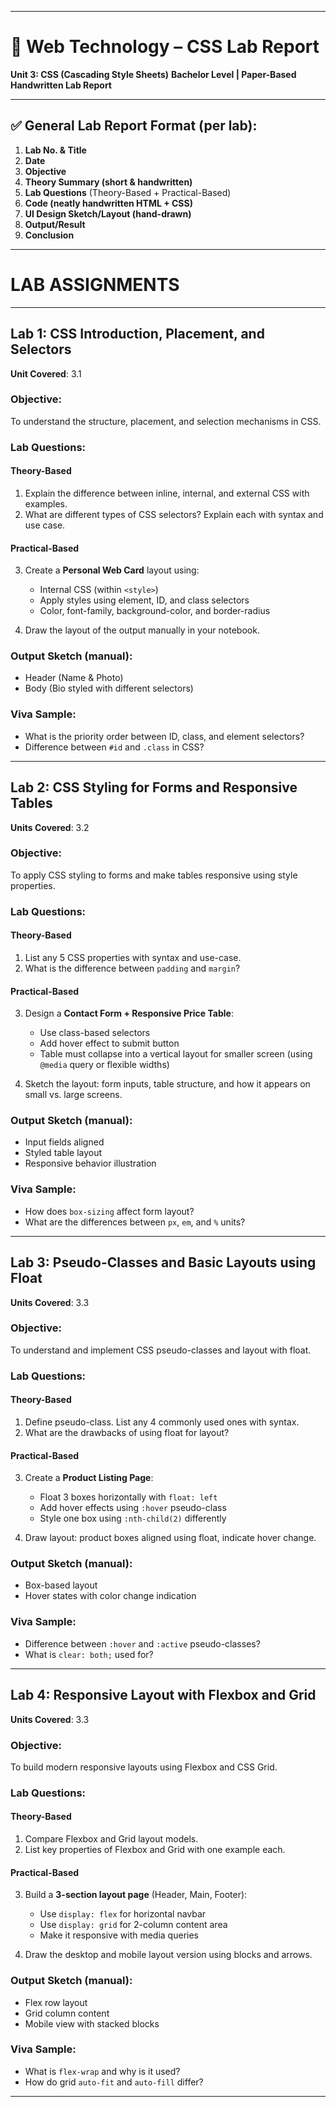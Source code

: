 
---

# 📘 Web Technology – CSS Lab Report

**Unit 3: CSS (Cascading Style Sheets)**
**Bachelor Level | Paper-Based Handwritten Lab Report**

---

## ✅ General Lab Report Format (per lab):

1. **Lab No. & Title**
2. **Date**
3. **Objective**
4. **Theory Summary (short & handwritten)**
5. **Lab Questions** (Theory-Based + Practical-Based)
6. **Code (neatly handwritten HTML + CSS)**
7. **UI Design Sketch/Layout (hand-drawn)**
8. **Output/Result**
9. **Conclusion**

---

# LAB ASSIGNMENTS

---

## Lab 1: CSS Introduction, Placement, and Selectors

**Unit Covered**: 3.1

### Objective:

To understand the structure, placement, and selection mechanisms in CSS.

### Lab Questions:

#### **Theory-Based**

1. Explain the difference between inline, internal, and external CSS with examples.
2. What are different types of CSS selectors? Explain each with syntax and use case.

#### **Practical-Based**

3. Create a **Personal Web Card** layout using:

   * Internal CSS (within `<style>`)
   * Apply styles using element, ID, and class selectors
   * Color, font-family, background-color, and border-radius

4. Draw the layout of the output manually in your notebook.

### Output Sketch (manual):

* Header (Name & Photo)
* Body (Bio styled with different selectors)

### Viva Sample:

* What is the priority order between ID, class, and element selectors?
* Difference between `#id` and `.class` in CSS?

---

## Lab 2: CSS Styling for Forms and Responsive Tables

**Units Covered**: 3.2

### Objective:

To apply CSS styling to forms and make tables responsive using style properties.

### Lab Questions:

#### **Theory-Based**

1. List any 5 CSS properties with syntax and use-case.
2. What is the difference between `padding` and `margin`?

#### **Practical-Based**

3. Design a **Contact Form + Responsive Price Table**:

   * Use class-based selectors
   * Add hover effect to submit button
   * Table must collapse into a vertical layout for smaller screen (using `@media` query or flexible widths)

4. Sketch the layout: form inputs, table structure, and how it appears on small vs. large screens.

### Output Sketch (manual):

* Input fields aligned
* Styled table layout
* Responsive behavior illustration

### Viva Sample:

* How does `box-sizing` affect form layout?
* What are the differences between `px`, `em`, and `%` units?

---

## Lab 3: Pseudo-Classes and Basic Layouts using Float

**Units Covered**: 3.3

### Objective:

To understand and implement CSS pseudo-classes and layout with float.

### Lab Questions:

#### **Theory-Based**

1. Define pseudo-class. List any 4 commonly used ones with syntax.
2. What are the drawbacks of using float for layout?

#### **Practical-Based**

3. Create a **Product Listing Page**:

   * Float 3 boxes horizontally with `float: left`
   * Add hover effects using `:hover` pseudo-class
   * Style one box using `:nth-child(2)` differently

4. Draw layout: product boxes aligned using float, indicate hover change.

### Output Sketch (manual):

* Box-based layout
* Hover states with color change indication

### Viva Sample:

* Difference between `:hover` and `:active` pseudo-classes?
* What is `clear: both;` used for?

---

## Lab 4: Responsive Layout with Flexbox and Grid

**Units Covered**: 3.3

### Objective:

To build modern responsive layouts using Flexbox and CSS Grid.

### Lab Questions:

#### **Theory-Based**

1. Compare Flexbox and Grid layout models.
2. List key properties of Flexbox and Grid with one example each.

#### **Practical-Based**

3. Build a **3-section layout page** (Header, Main, Footer):

   * Use `display: flex` for horizontal navbar
   * Use `display: grid` for 2-column content area
   * Make it responsive with media queries

4. Draw the desktop and mobile layout version using blocks and arrows.

### Output Sketch (manual):

* Flex row layout
* Grid column content
* Mobile view with stacked blocks

### Viva Sample:

* What is `flex-wrap` and why is it used?
* How do grid `auto-fit` and `auto-fill` differ?

---
